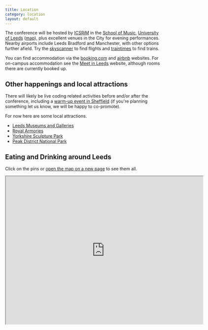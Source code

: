```yaml
---
title: Location
category: location
layout: default
---
```


The conference will be hosted by [ICSRiM](http://icsrim.leeds.ac.uk/) in the [School of Music](http://music.leeds.ac.uk/),
[University of Leeds](http://www.leeds.ac.uk/) ([map](http://www.openstreetmap.org/way/84656158#map=16/53.8062/-1.5532)), plus excellent venues in the City for evening performances. Nearby airports include Leeds Bradford and
Manchester, with other options further afield. Try the
[skyscanner](http://www.skyscanner.net/ "SkyScanner") to find flights
and [traintimes](http://traintimes.org.uk/ "TrainTimes") to find
trains.

You can find accommodation via the [booking.com](http://booking.com) and [airbnb](https://www.airbnb.co.uk/) websites. For on-campus accommodation see the [Meet in Leeds](http://www.meetinleeds.co.uk/short-breaks-at-university-of-leeds) website, although rooms there are currently booked up.

## Other happenings and local attractions

There will likely be live coding related activities before and/or
after the conference, including a [warm-up event in
Sheffield](https://www.facebook.com/events/1421854724792689/) (if
you're planning something let us know, we will be happy to
co-promote).

For now here are some local attractions.

* [Leeds Museums and Galleries](http://www.leeds.gov.uk/museumsandgalleries/Pages/default.aspx)
* [Royal Armories](http://www.royalarmouries.org/)
* [Yorkshire Sculpture Park](http://www.ysp.co.uk/)
* [Peak District National Park](http://www.peakdistrict.gov.uk/)

## Eating and Drinking around Leeds

Click on the pins or [open the map on a new page](https://www.google.com/maps/d/u/0/edit?mid=zXlxXqKOpiYA.kPCn4rXkuTIE) to see them all.

<iframe src="https://www.google.com/maps/d/u/0/embed?mid=zXlxXqKOpiYA.kPCn4rXkuTIE" width="640" height="480"></iframe>
